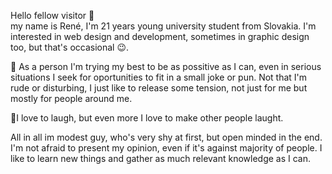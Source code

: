 Hello fellow visitor 👋  
my name is René, I'm 21 years young university student from Slovakia. I'm interested in web design and development, sometimes in graphic design too, but that's occasional 😉.

📃 As a person I'm trying my best to be as possitive as I can, even in serious situations I seek for oportunities to fit in a small joke or pun. Not that I'm rude or disturbing, I just like to release some tension, not just for me but mostly for people around me. 

💜I love to laugh, but even more I love to make other people laught.

All in all im modest guy, who's very shy at first, but open minded in the end. I'm not afraid to present my opinion, even if it's against majority of people. I like to learn new things and gather as much relevant knowledge as I can.
